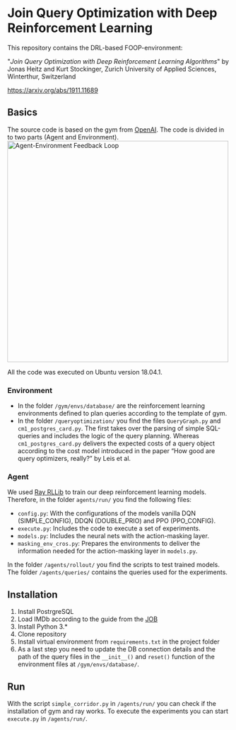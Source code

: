 # Join Query Optimization with Deep Reinforcement Learning
This repository contains the DRL-based FOOP-environment:

"*Join Query Optimization with Deep Reinforcement Learning Algorithms*" 
by Jonas Heitz and Kurt Stockinger, Zurich University of Applied Sciences, Winterthur, Switzerland

https://arxiv.org/abs/1911.11689

## Basics
The source code is based on the gym from [OpenAI]( https://github.com/openai/gym). The code is divided in to two parts (Agent and Environment).
<img src="https://miro.medium.com/max/1808/1*WOYVzYnF-rbdcgZU2Wt9Yw.png" alt="Agent-Environment Feedback Loop" width="500"/>

All the code was executed on Ubuntu version 18.04.1.

### Environment
* In the folder `/gym/envs/database/` are the reinforcement learning environments defined to plan queries according to the template of gym.
* In the folder `/queryoptimization/` you find the files `QueryGraph.py` and `cm1_postgres_card.py`. The first takes over the parsing of simple SQL-queries and includes the logic of the query planning. Whereas `cm1_postgres_card.py` delivers the expected costs of a query object according to the cost model introduced in the paper “How good are query optimizers, really?” by Leis et al.

### Agent
We used [Ray RLLib]( https://ray.readthedocs.io/en/latest/rllib.html) to train our deep reinforcement learning models. Therefore, in the folder `agents/run/` you find the following files:
* `config.py`: With the configurations of the models vanilla DQN (SIMPLE_CONFIG), DDQN (DOUBLE_PRIO) and PPO (PPO_CONFIG).
* `execute.py`: Includes the code to execute a set of experiments.
* `models.py`: Includes the neural nets with the action-masking layer.
* `masking_env_cros.py`: Prepares the environments to deliver the information needed for the action-masking layer in `models.py`.

In the folder `/agents/rollout/` you find the scripts to test trained models. The folder `/agents/queries/` contains the queries used for the experiments.

## Installation
1. Install PostrgreSQL
1. Load IMDb according to the guide from the [JOB](https://github.com/gregrahn/join-order-benchmark)
1. Install Python 3.*
1. Clone repository
1. Install virtual environment from `requirements.txt` in the project folder
1. As a last step you need to update the DB connection details and the path of the query files in the `__init__()` and `reset()` function of the environment files at `/gym/envs/database/`.

## Run
With the script `simple_corridor.py`  in  `/agents/run/` you can check if the installation of gym and ray works.
To execute the experiments you can start `execute.py`  in `/agents/run/`.

